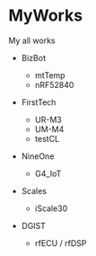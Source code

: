 # MyWorks
My all works

- BizBot
  - mtTemp
  - nRF52840
  
- FirstTech
  - UR-M3
  - UM-M4
  - testCL
  
- NineOne
  - G4_IoT
  
- Scales
  - iScale30
  
- DGIST
  - rfECU / rfDSP
  

